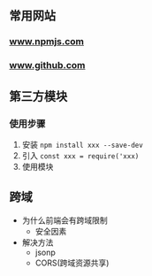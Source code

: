 ## 常用网站
### www.npmjs.com
### www.github.com
## 第三方模块

### 使用步骤
1. 安装 `npm install xxx --save-dev`
2. 引入 `const xxx = require('xxx)`
3. 使用模块

## 跨域
* 为什么前端会有跨域限制
	* 安全因素 
* 解决方法
	* jsonp
	* CORS(跨域资源共享)